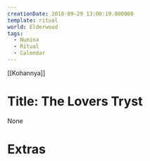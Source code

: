 ```yaml
---
creationDate: 2018-09-29 13:00:19.000000
template: ritual
world: Elderwood
tags:
  - Numina
  - Ritual
  - Calendar
---
```

[[Kohannya]]

# Title: The Lovers Tryst

None

# Extras

